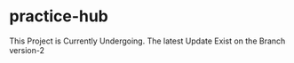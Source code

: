 # practice-hub

This Project is Currently Undergoing.
The latest Update Exist on the Branch version-2
